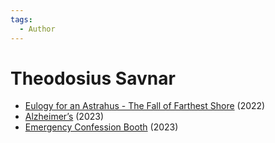```yaml
---
tags:
  - Author
---
```


# Theodosius Savnar

- [Eulogy for an Astrahus - The Fall of Farthest Shore](./eulogyforanastrahus.md) (2022)
- [Alzheimer’s](./alzheimers.md) (2023)
- [Emergency Confession Booth](./emergencyconfessionbooth.md) (2023)